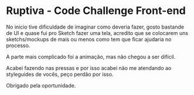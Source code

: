 # Ruptiva - Code Challenge Front-end

No inicio tive dificuldade de imaginar como deveria fazer, gosto bastande de UI e quase fui pro Sketch fazer uma tela, acredito que se colocarem uns sketchs/mockups de mais ou menos como tem que ficar ajudaria no processo.

A parte mais complicado foi a animação, mas não chegou a ser difícil.

Acabei fazendo nas pressas e por isso acabei não me atendando ao styleguides de vocês, peço perdão por isso.

Obrigado pela oportunidade.